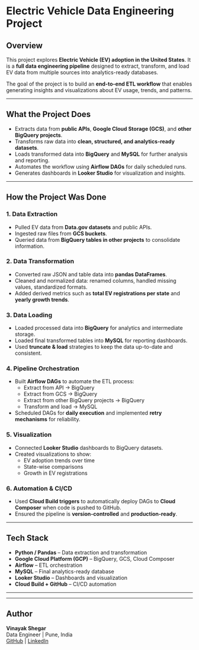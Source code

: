 # Electric Vehicle Data Engineering Project

## Overview
This project explores **Electric Vehicle (EV) adoption in the United States**. It is a **full data engineering pipeline** designed to extract, transform, and load EV data from multiple sources into analytics-ready databases.  

The goal of the project is to build an **end-to-end ETL workflow** that enables generating insights and visualizations about EV usage, trends, and patterns.  

---

## What the Project Does
- Extracts data from **public APIs**, **Google Cloud Storage (GCS)**, and **other BigQuery projects**.  
- Transforms raw data into **clean, structured, and analytics-ready datasets**.  
- Loads transformed data into **BigQuery** and **MySQL** for further analysis and reporting.  
- Automates the workflow using **Airflow DAGs** for daily scheduled runs.  
- Generates dashboards in **Looker Studio** for visualization and insights.  

---

## How the Project Was Done

### 1. Data Extraction
- Pulled EV data from **Data.gov datasets** and public APIs.  
- Ingested raw files from **GCS buckets**.  
- Queried data from **BigQuery tables in other projects** to consolidate information.  

### 2. Data Transformation
- Converted raw JSON and table data into **pandas DataFrames**.  
- Cleaned and normalized data: renamed columns, handled missing values, standardized formats.  
- Added derived metrics such as **total EV registrations per state** and **yearly growth trends**.  

### 3. Data Loading
- Loaded processed data into **BigQuery** for analytics and intermediate storage.  
- Loaded final transformed tables into **MySQL** for reporting dashboards.  
- Used **truncate & load** strategies to keep the data up-to-date and consistent.  

### 4. Pipeline Orchestration
- Built **Airflow DAGs** to automate the ETL process:
  - Extract from API → BigQuery  
  - Extract from GCS → BigQuery  
  - Extract from other BigQuery projects → BigQuery  
  - Transform and load → MySQL  
- Scheduled DAGs for **daily execution** and implemented **retry mechanisms** for reliability.  

### 5. Visualization
- Connected **Looker Studio** dashboards to BigQuery datasets.  
- Created visualizations to show:
  - EV adoption trends over time  
  - State-wise comparisons  
  - Growth in EV registrations  

### 6. Automation & CI/CD
- Used **Cloud Build triggers** to automatically deploy DAGs to **Cloud Composer** when code is pushed to GitHub.  
- Ensured the pipeline is **version-controlled** and **production-ready**.  

---

## Tech Stack
- **Python / Pandas** – Data extraction and transformation  
- **Google Cloud Platform (GCP)** – BigQuery, GCS, Cloud Composer  
- **Airflow** – ETL orchestration  
- **MySQL** – Final analytics-ready database  
- **Looker Studio** – Dashboards and visualization  
- **Cloud Build + GitHub** – CI/CD automation  

---

---

## Author
**Vinayak Shegar**  
Data Engineer | Pune, India  
[GitHub](https://github.com/iamVinayak50) | [LinkedIn](https://www.linkedin.com/in/vinayakshegar)








